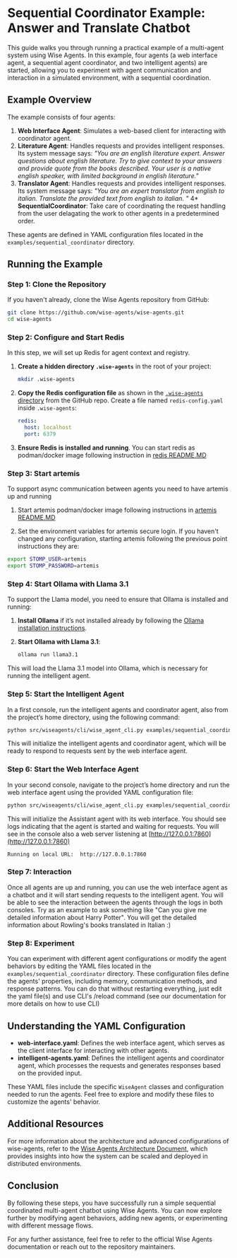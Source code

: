 
# Sequential Coordinator Example: Answer and Translate Chatbot

This guide walks you through running a practical example of a multi-agent system using Wise Agents. In this example, four agents (a web interface agent, a sequential agent coordinator, and two intelligent agents) are started, allowing you to experiment with agent communication and interaction in a simulated environment, with a sequential coordination.


## Example Overview

The example consists of four agents:

1. **Web Interface Agent**: Simulates a web-based client for interacting with coordinator agent.
2. **Literature Agent**: Handles requests and provides intelligent responses. Its system message says: 
*"You are an english literature expert. Answer questions about english literature. Try to give context to your answers and provide quote from the books described. Your user is a native english speaker, with limited background in english literature."*
3. **Translator Agent**: Handles requests and provides intelligent responses. Its system message says: 
*"You are an expert translator from english to italian. Translate the provided text from english to italian. "*
4* **SequentialCoordinator**: Take care of coordinating the request handling from the user delagating the work to other agents in a predetermined order.

These agents are defined in YAML configuration files located in the `examples/sequential_coordinator` directory.

## Running the Example

### Step 1: Clone the Repository

If you haven't already, clone the Wise Agents repository from GitHub:

```bash
git clone https://github.com/wise-agents/wise-agents.git
cd wise-agents
```

### Step 2: Configure and Start Redis

In this step, we will set up Redis for agent context and registry.

1. **Create a hidden directory `.wise-agents`** in the root of your project:

   ```bash
   mkdir .wise-agents
   ```

2. **Copy the Redis configuration file** as shown in the [`.wise-agents` directory](https://github.com/wise-agents/wise-agents/tree/main/.wise-agents) from the GitHub repo. Create a file named `redis-config.yaml` inside `.wise-agents`:

   ```yaml
   redis:
     host: localhost
     port: 6379
   ```

3. **Ensure Redis is installed and running**. You can start redis as podman/docker image following instruction in [redis README.MD](../../redis/README.MD)

### Step 3: Start artemis 

To support async communication between agents you need to have artemis up and running

1. Start artemis podman/docker image following instructions in [artemis README.MD](../../artemis/README.MD)

2. Set the environment variables for artemis secure login. If you haven't changed any configuration, starting artemis following the previous point instructions they are:

```bash
export STOMP_USER=artemis
export STOMP_PASSWORD=artemis
```

### Step 4: Start Ollama with Llama 3.1

To support the Llama model, you need to ensure that Ollama is installed and running:

1. **Install Ollama** if it’s not installed already by following the [Ollama installation instructions](https://ollama.com).

2. **Start Ollama with Llama 3.1**:

   ```bash
   ollama run llama3.1
   ```

This will load the Llama 3.1 model into Ollama, which is necessary for running the intelligent agent.

### Step 5: Start the Intelligent Agent

In a first console, run the intelligent agents and coordinator agent, also from the project’s home directory, using the following command:

```bash
python src/wiseagents/cli/wise_agent_cli.py examples/sequential_coordinator/intelligent-agent.yaml
```

This will initialize the intelligent agents and coordinator agent, which will be ready to respond to requests sent by the web interface agent.


### Step 6: Start the Web Interface Agent

In your second console, navigate to the project’s home directory and run the web interface agent using the provided YAML configuration file:

```bash
python src/wiseagents/cli/wise_agent_cli.py examples/sequential_coordinator/web-interface.yaml
```

This will initialize the Assistant agent with its web interface. You should see logs indicating that the agent is started and waiting for requests. You will see in the console also a web server listening at [http://127.0.0.1:7860](http://127.0.0.1:7860)

```plain-text
Running on local URL:  http://127.0.0.1:7860
```

### Step 7: Interaction

Once all agents are up and running, you can use the web interface agent as a chatbot and it will start sending requests to the intelligent agent. You will be able to see the interaction between the agents through the logs in both consoles.
Try as an example to ask something like "Can you give me detailed information about Harry Potter". You will get the detailed information about Rowling's books translated in Italian :)

### Step 8: Experiment

You can experiment with different agent configurations or modify the agent behaviors by editing the YAML files located in the `examples/sequential_coordinator` directory. These configuration files define the agents' properties, including memory, communication methods, and response patterns. You can do that without restarting everything, just edit the yaml file(s) and use CLI's /reload command (see our documentation for more details on how to use CLI)

## Understanding the YAML Configuration

- **web-interface.yaml**: Defines the web interface agent, which serves as the client interface for interacting with other agents.
- **intelligent-agents.yaml**: Defines the intelligent agents and coordinator agent, which processes the requests and generates responses based on the provided input.

These YAML files include the specific `WiseAgent` classes and configuration needed to run the agents. Feel free to explore and modify these files to customize the agents' behavior.

## Additional Resources

For more information about the architecture and advanced configurations of wise-agents, refer to the [Wise Agents Architecture Document](wise_agents_architecture.md), which provides insights into how the system can be scaled and deployed in distributed environments.

## Conclusion

By following these steps, you have successfully run a simple sequential coordinated multi-agent chatbot using Wise Agents. You can now explore further by modifying agent behaviors, adding new agents, or experimenting with different message flows.

For any further assistance, feel free to refer to the official Wise Agents documentation or reach out to the repository maintainers.
